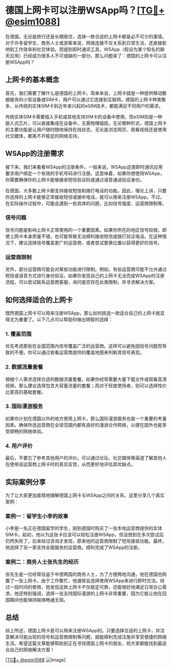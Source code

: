 # 德国上网卡可以注册WSApp吗？[[TG💪+ @esim1088](https://t.me/s/esim1088)]

在德国，无论是旅行还是长期居住，选择一款合适的上网卡都是必不可少的事情。对于许多留学生、商务人士或游客来说，网络连接不仅关系到日常生活，还直接影响到工作效率和社交体验。而提到即时通讯工具，WSApp（假设为某个知名的聊天应用）已经成为很多人不可或缺的一部分。那么问题来了：德国的上网卡可以注册WSApp吗？

## 上网卡的基本概念

首先，我们需要了解什么是德国的上网卡。简单来说，上网卡就是一种提供移动数据服务的小型设备或SIM卡，用户可以通过它连接到互联网。德国的上网卡种类繁多，从传统的实体SIM卡到近年来兴起的eSIM技术，都能满足不同用户的需求。

传统实体SIM卡需要插入手机或其他支持SIM卡的设备中使用，而eSIM则是一种嵌入式芯片，可以直接集成在设备中，无需物理插拔。无论哪种形式，德国上网卡的主要功能是让用户随时随地保持在线状态，无论是浏览网页、观看视频还是使用社交媒体，都离不开稳定的网络支持。

## WSApp的注册需求

接下来，我们来看看WSApp的注册条件。一般来说，WSApp这类即时通讯应用要求用户绑定一个有效的手机号码进行注册。这意味着，如果你想使用WSApp，你需要确保你的上网卡能够接收短信验证码或通过语音通话验证身份。

在德国，大多数上网卡都支持接收短信和拨打电话的功能。因此，理论上讲，只要你选择的上网卡能够正常接收短信或接听电话，就可以用来注册WSApp。不过，在实际操作过程中，可能会遇到一些具体的问题，比如信号强度、运营商限制等。

### 信号问题

信号问题是影响上网卡正常使用的一个重要因素。如果你所在的地区信号较弱，即使上网卡本身质量不错，也可能导致无法顺利接收短信或拨打验证电话。在这种情况下，建议选择信号覆盖更广的运营商，或者尝试更换位置以获得更好的信号。

### 运营商限制

另外，部分运营商可能会对某些功能进行限制。例如，有些运营商可能不允许通过短信或语音方式进行身份验证。如果你发现自己的上网卡无法完成WSApp的注册流程，可以尝试联系运营商客服，询问是否存在此类限制，并寻求解决方案。

## 如何选择适合的上网卡

既然德国上网卡可以用来注册WSApp，那么如何挑选一款适合自己的上网卡就显得尤为重要了。以下几点可以帮助你做出明智的选择：

### 1. 覆盖范围

优先考虑那些在全国范围内信号覆盖广泛的运营商。这样可以避免因信号问题而导致的不便。你可以通过查看运营商提供的覆盖地图来判断其信号表现。

### 2. 数据流量套餐

根据个人需求选择合适的数据流量套餐。如果你经常需要大量下载文件或观看高清视频，那么建议选择包含大容量流量的套餐；而对于轻度使用者，则可以选择性价比更高的基础套餐。

### 3. 国际漫游服务

如果你计划在德国以外的地方使用上网卡，那么国际漫游服务也是一个重要的考量因素。确保所选运营商在全球范围内都有良好的漫游合作网络，以便在国外也能享受顺畅的网络体验。

### 4. 用户评价

最后，不要忘了参考其他用户的评价。可以通过论坛、社交媒体等渠道了解其他人在使用该运营商上网卡时的真实反馈，从而更好地评估其优缺点。

## 实际案例分享

为了让大家更加直观地理解德国上网卡与WSApp之间的关系，这里分享几个真实案例：

### 案例一：留学生小李的故事

小李是一名正在德国留学的学生，刚到德国时购买了一张本地运营商提供的实体SIM卡。起初，他以为这张卡应该可以轻松注册WSApp，但没想到在多次尝试后仍然失败了。后来经过咨询才发现，原来他的运营商限制了短信接收功能。最终，他选择了另一家支持全面服务的运营商，顺利完成了WSApp的注册。

### 案例二：商务人士张先生的经历

张先生是一位经常往返于中德两国的商务人士，为了方便两地沟通，他在德国也购置了一张上网卡。由于工作繁忙，他通常会选择使用WSApp来进行即时交流。经过一段时间的使用，他发现这款上网卡不仅稳定可靠，还能很好地满足日常办公需求。他还特别强调，选择一张支持国际漫游的上网卡非常重要，因为它能让他在回国期间也能保持联络畅通无阻。

## 总结

综上所述，德国上网卡是可以用来注册WSApp的。只要选择合适的上网卡，并注意解决可能出现的信号和运营商限制等问题，就能顺利完成注册并享受便捷的网络生活。希望这篇文章能够帮助到正在寻找德国上网卡的朋友，祝大家都能找到最适合自己的网络解决方案！

[[TG💪+ @esim1088](https://t.me/s/esim1088) ![Image](https://i.postimg.cc/4NQfJmqS/Snipaste-2025-05-13-00-14-12.png)]